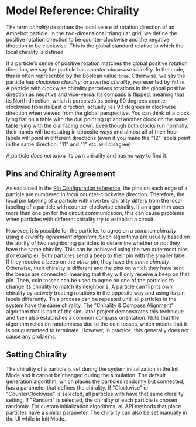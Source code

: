 # Model Reference: Chirality

The term *chirality* describes the local sense of rotation direction of an Amoebot particle.
In the two-dimensional triangular grid, we define the positive rotation direction to be counter-clockwise and the negative direction to be clockwise.
This is the global standard relative to which the local chirality is defined.

If a particle's sense of positive rotation matches the global positive rotation direction, we say the particle has *counter-clockwise chirality*.
In the code, this is often represented by the Boolean value `true`.
Otherwise, we say the particle has *clockwise chirality*, or *inverted chirality*, represented by `false`.
A particle with clockwise chirality perceives rotations in the global positive direction as negative and vice-versa.
Its [compass](direction.md) is flipped, meaning that its North direction, which it perceives as being 90 degrees counter-clockwise from its East direction, actually lies 90 degrees in clockwise direction when viewed from the global perspective.
You can think of a clock lying flat on a table with the dial pointing up and another clock on the same table lying with the dial facing down.
Even though both clocks run normally, their hands will be rotating in opposite ways and almost all of their hour labels will point in different directions (even if you make the "12" labels point in the same direction, "11" and "1" etc. will disagree).

A particle *does not know* its own chirality and has no way to find it.


## Pins and Chirality Agreement

As explained in the [Pin Configuration reference](pin_cfgs.md), the pins on each edge of a particle are numbered in *local* counter-clockwise direction.
Therefore, the local pin labeling of a particle with inverted chirality differs from the local labeling of a particle with counter-clockwise chirality.
If an algorithm uses more than one pin for the circuit communication, this can cause problems when particles with different chirality try to establish a circuit.

However, it is possible for the particles to agree on a *common chirality* using a *chirality agreement algorithm*.
Such algorithms are usually based on the ability of two neighboring particles to determine whether or not they have the same chirality.
This can be achieved using the two outermost pins (for example): Both particles send a beep to their pin with the smaller label.
If they receive a beep on the *other* pin, they have the *same chirality*.
Otherwise, their chirality is different and the pins on which they have sent the beeps are connected, meaning that they will only receive a beep on that pin.
Then, coin tosses can be used to agree on one of the particles to change its chirality to match its neighbor's.
A particle can flip its own chirality by actively treating rotations in the opposite way and using its pin labels differently.
This process can be repeated until all particles in the system have the same chirality.
The "Chirality & Compass Alignment" algorithm that is part of the simulator project demonstrates this technique and then also establishes a common compass orientation.
Note that the algorithm relies on randomness due to the coin tosses, which means that it is not guaranteed to terminate.
However, in practice, this generally does not cause any problems.


## Setting Chirality

The chirality of a particle is set during the system initialization in the Init Mode and it cannot be changed during the simulation.
The default generation algorithm, which places the particles randomly but connected, has a parameter that defines the chirality.
If "Clockwise" or "CounterClockwise" is selected, all particles with have that same chirality setting.
If "Random" is selected, the chirality of each particle is chosen randomly.
For custom initialization algorithms, all API methods that place particles have a similar parameter.
The chirality can also be set manually in the UI while in Init Mode.

